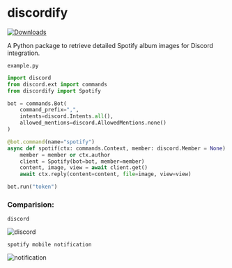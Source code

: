 # discordify

[![Downloads](https://static.pepy.tech/badge/cbvx)](https://pepy.tech/project/cbvx)

A Python package to retrieve detailed Spotify album images for Discord integration.



`example.py`
```py
import discord
from discord.ext import commands
from discordify import Spotify

bot = commands.Bot(
    command_prefix=",",
    intents=discord.Intents.all(),
    allowed_mentions=discord.AllowedMentions.none()
)

@bot.command(name="spotify")
async def spotif(ctx: commands.Context, member: discord.Member = None):
    member = member or ctx.author
    client = Spotify(bot=bot, member=member)
    content, image, view = await client.get()
    await ctx.reply(content=content, file=image, view=view)

bot.run("token")
```

### Comparision:

`discord`

![discord](https://media.discordapp.net/attachments/766518336329744415/1148991813399621773/IMG_20230906_201232.png?width=469&height=300)

`spotify mobile notification`
    
![notification](https://media.discordapp.net/attachments/766518336329744415/1148991813118595182/IMG_20230906_201113.jpg?width=541&height=406)